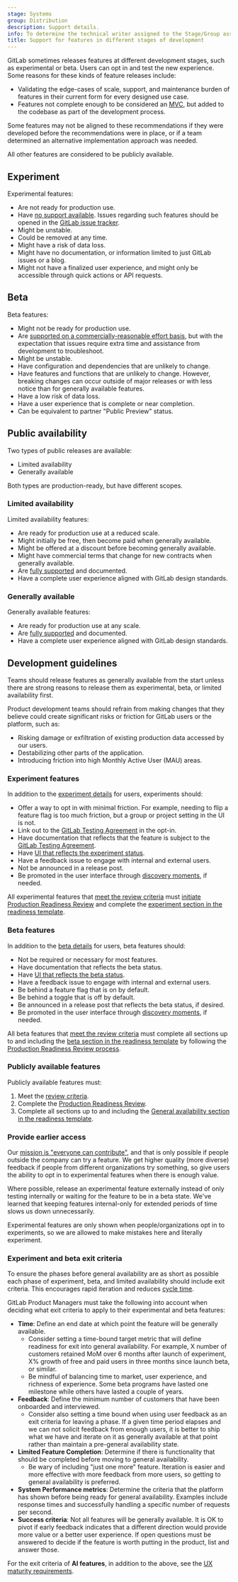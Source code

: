 ```yaml
---
stage: Systems
group: Distribution
description: Support details.
info: To determine the technical writer assigned to the Stage/Group associated with this page, see https://handbook.gitlab.com/handbook/product/ux/technical-writing/#assignments
title: Support for features in different stages of development
---
```


GitLab sometimes releases features at different development stages, such as experimental or beta.
Users can opt in and test the new experience.
Some reasons for these kinds of feature releases include:

- Validating the edge-cases of scale, support, and maintenance burden of features in their current form for every designed use case.
- Features not complete enough to be considered an [MVC](https://handbook.gitlab.com/handbook/product/product-principles/#the-minimal-valuable-change-mvc),
  but added to the codebase as part of the development process.

Some features may not be aligned to these recommendations if they were developed before the recommendations were in place,
or if a team determined an alternative implementation approach was needed.

All other features are considered to be publicly available.

## Experiment

Experimental features:

- Are not ready for production use.
- Have [no support available](https://about.gitlab.com/support/statement-of-support/#experiment-beta-features).
  Issues regarding such features should be opened in the [GitLab issue tracker](https://gitlab.com/gitlab-org/gitlab/-/issues).
- Might be unstable.
- Could be removed at any time.
- Might have a risk of data loss.
- Might have no documentation, or information limited to just GitLab issues or a blog.
- Might not have a finalized user experience, and might only be accessible through quick actions or API requests.

## Beta

Beta features:

- Might not be ready for production use.
- Are [supported on a commercially-reasonable effort basis](https://about.gitlab.com/support/statement-of-support/#experiment-beta-features),
  but with the expectation that issues require extra time and assistance from development to troubleshoot.
- Might be unstable.
- Have configuration and dependencies that are unlikely to change.
- Have features and functions that are unlikely to change. However, breaking changes can occur outside of major releases
  or with less notice than for generally available features.
- Have a low risk of data loss.
- Have a user experience that is complete or near completion.
- Can be equivalent to partner "Public Preview" status.

## Public availability

Two types of public releases are available:

- Limited availability
- Generally available

Both types are production-ready, but have different scopes.

### Limited availability

Limited availability features:

- Are ready for production use at a reduced scale.
- Might initially be free, then become paid when generally available.
- Might be offered at a discount before becoming generally available.
- Might have commercial terms that change for new contracts when generally available.
- Are [fully supported](https://about.gitlab.com/support/statement-of-support/) and documented.
- Have a complete user experience aligned with GitLab design standards.

### Generally available

Generally available features:

- Are ready for production use at any scale.
- Are [fully supported](https://about.gitlab.com/support/statement-of-support/) and documented.
- Have a complete user experience aligned with GitLab design standards.

## Development guidelines

Teams should release features as generally available from the start unless there are strong reasons to release them as experimental, beta, or limited availability first.

Product development teams should refrain from making changes that they believe
could create significant risks or friction for GitLab users or the platform, such as:

- Risking damage or exfiltration of existing production data accessed by our users.
- Destabilizing other parts of the application.
- Introducing friction into high Monthly Active User (MAU) areas.

### Experiment features

In addition to the [experiment details](#experiment) for users, experiments should:

- Offer a way to opt in with minimal friction. For example, needing to flip a feature flag is too much friction,
  but a group or project setting in the UI is not.
- Link out to the [GitLab Testing Agreement](https://handbook.gitlab.com/handbook/legal/testing-agreement/) in the opt-in.
- Have documentation that reflects that the feature is subject to the [GitLab Testing Agreement](https://handbook.gitlab.com/handbook/legal/testing-agreement/).
- Have [UI that reflects the experiment status](https://design.gitlab.com/usability/feature-management/#highlighting-feature-versions).
- Have a feedback issue to engage with internal and external users.
- Not be announced in a release post.
- Be promoted in the user interface through [discovery moments](https://design.gitlab.com/usability/feature-management/#discovery-moments),
  if needed.

All experimental features that [meet the review criteria](https://handbook.gitlab.com/handbook/engineering/infrastructure/production/readiness/#criteria-for-starting-a-production-readiness-review)
must [initiate Production Readiness Review](https://handbook.gitlab.com/handbook/engineering/infrastructure/production/readiness/#process)
and complete the [experiment section in the readiness template](https://gitlab.com/gitlab-com/gl-infra/readiness/-/blob/master/.gitlab/issue_templates/production_readiness.md#experiment).

### Beta features

In addition to the [beta details](#beta) for users, beta features should:

- Not be required or necessary for most features.
- Have documentation that reflects the beta status.
- Have [UI that reflects the beta status](https://design.gitlab.com/usability/feature-management/#highlighting-feature-versions).
- Have a feedback issue to engage with internal and external users.
- Be behind a feature flag that is on by default.
- Be behind a toggle that is off by default.
- Be announced in a release post that reflects the beta status, if desired.
- Be promoted in the user interface through [discovery moments](https://design.gitlab.com/usability/feature-management/#discovery-moments),
  if needed.

All beta features that [meet the review criteria](https://handbook.gitlab.com/handbook/engineering/infrastructure/production/readiness/#criteria-for-starting-a-production-readiness-review)
must complete all sections up to and including the [beta section in the readiness template](https://gitlab.com/gitlab-com/gl-infra/readiness/-/blob/master/.gitlab/issue_templates/production_readiness.md#beta)
by following the [Production Readiness Review process](https://handbook.gitlab.com/handbook/engineering/infrastructure/production/readiness/#process).

### Publicly available features

Publicly available features must:

1. Meet the [review criteria](https://handbook.gitlab.com/handbook/engineering/infrastructure/production/readiness/#criteria-for-starting-a-production-readiness-review).
1. Complete the [Production Readiness Review](https://handbook.gitlab.com/handbook/engineering/infrastructure/production/readiness/).
1. Complete all sections up to and including the [General availability section in the readiness template](https://gitlab.com/gitlab-com/gl-infra/readiness/-/blob/master/.gitlab/issue_templates/production_readiness.md#general-availability).

### Provide earlier access

Our [mission is "everyone can contribute"](https://handbook.gitlab.com/handbook/company/mission/),
and that is only possible if people outside the company can try a feature. We get higher quality (more diverse) feedback
if people from different organizations try something, so give users the ability to opt in to experimental
features when there is enough value.

Where possible, release an experimental feature externally instead of only testing internally
or waiting for the feature to be in a beta state. We've learned that keeping features internal-only
for extended periods of time slows us down unnecessarily.

Experimental features are only shown when people/organizations opt in to experiments,
so we are allowed to make mistakes here and literally experiment.

### Experiment and beta exit criteria

To ensure the phases before general availability are as short as possible each phase of experiment,
beta, and limited availability should include exit criteria. This encourages rapid iteration and
reduces [cycle time](https://handbook.gitlab.com/handbook/values/#reduce-cycle-time).

GitLab Product Managers must take the following into account when deciding what exit criteria
to apply to their experimental and beta features:

- **Time**: Define an end date at which point the feature will be generally available.
  - Consider setting a time-bound target metric that will define readiness for exit into general availability.
    For example, X number of customers retained MoM over 6 months after launch of experiment,
    X% growth of free and paid users in three months since launch beta, or similar.
  - Be mindful of balancing time to market, user experience, and richness of experience.
    Some beta programs have lasted one milestone while others have lasted a couple of years.
- **Feedback**: Define the minimum number of customers that have been onboarded and interviewed.
  - Consider also setting a time bound when using user feedback as an exit criteria for leaving a phase.
    If a given time period elapses and we can not solicit feedback from enough users,
    it is better to ship what we have and iterate on it as generally available at that point rather than maintain a pre-general availability state.
- **Limited Feature Completion**: Determine if there is functionality that should be completed before moving to general availability.
  - Be wary of including "just one more" feature. Iteration is easier and more effective with more feedback from more users,
    so getting to general availability is preferred.
- **System Performance metrics**: Determine the criteria that the platform has shown before being ready for general availability.
  Examples include response times and successfully handling a specific number of requests per second.
- **Success criteria**: Not all features will be generally available. It is OK to pivot if early feedback indicates that
  a different direction would provide more value or a better user experience. If open questions must be answered
  to decide if the feature is worth putting in the product, list and answer those.

For the exit criteria of **AI features**, in addition to the above, see the [UX maturity requirements](https://handbook.gitlab.com/handbook/product/ai/ux-maturity/).
